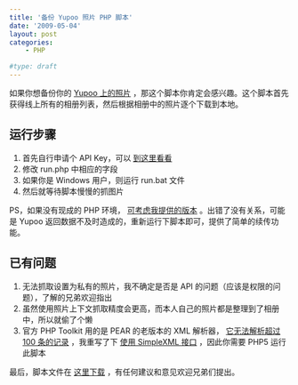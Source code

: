```yaml
---
title: '备份 Yupoo 照片 PHP 脚本'
date: '2009-05-04'
layout: post
categories:
    - PHP

#type: draft
---
```


<!--
![http://www.yupoo.com/images/logo.gif](http://www.yupoo.com/images/logo.gif)
-->

如果你想备份你的  [Yupoo 上的照片](http://www.yupoo.com) ，那这个脚本你肯定会感兴趣。这个脚本首先获得线上所有的相册列表，然后根据相册中的照片逐个下载到本地。


## 运行步骤

1. 首先自行申请个 API Key，可以 [到这里看看](http://www.yupoo.com/services/api/keys) 
2. 修改 run.php 中相应的字段
3. 如果你是 Windows 用户，则运行 run.bat 文件
4. 然后就等待脚本慢慢的抓图片

PS，如果没有现成的 PHP 环境， [可考虑我提供的版本]({{site.urls}}/posts/2235/) 。出错了没有关系，可能是 Yupoo 返回数据不及时造成的，重新运行下脚本即可，提供了简单的续传功能。


## 已有问题

1. 无法抓取设置为私有的照片，我不确定是否是 API 的问题（应该是权限的问题），了解的兄弟欢迎指出
2. 虽然使用照片上下文抓取精度会更高，而本人自己的照片都是整理到了相册中，所以就偷了个懒
3. 官方 PHP Toolkit 用的是 PEAR 的老版本的 XML 解析器， [它无法解析超过 100 条的记录](http://www.yupoo.com/photos/view?id=ff80808120e6df7a012109c8f2c15bdf) ，我重写了下 [使用 SimpleXML 接口](http://us2.php.net/simplexml) ，因此你需要 PHP5 运行此脚本

最后，脚本文件在 [这里下载](http://gracecode.googlecode.com/files/yupoo_backup_20090504.zip) ，有任何建议和意见欢迎兄弟们提出。

